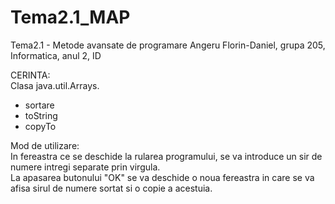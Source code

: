 # Tema2.1_MAP
Tema2.1 - Metode avansate de programare
Angeru Florin-Daniel, grupa 205,
Informatica, anul 2, ID

CERINTA:  
Clasa java.util.Arrays.  
- sortare  
- toString  
- copyTo  

Mod de utilizare:  
In fereastra ce se deschide la rularea programului, se va introduce un sir de numere intregi separate prin virgula.  
La apasarea butonului "OK" se va deschide o noua fereastra in care se va afisa sirul de numere sortat si o copie a acestuia.